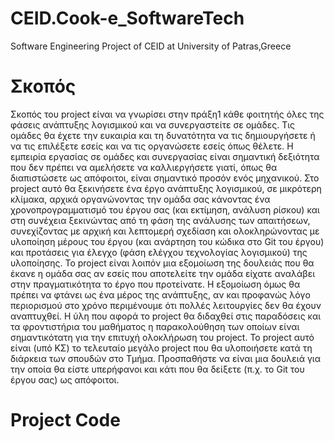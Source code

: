 # CEID.Cook-e_SoftwareTech
Software Engineering Project of CEID at University of Patras,Greece

# Σκοπός

Σκοπός του project είναι να γνωρίσει στην πράξη1
κάθε φοιτητής όλες της φάσεις ανάπτυξης λογισμικού
και να συνεργαστείτε σε ομάδες. Τις ομάδες θα έχετε την ευκαιρία και τη δυνατότητα να τις 
δημιουργήσετε ή να τις επιλέξετε εσείς και να τις οργανώσετε εσείς όπως θέλετε. Η εμπειρία εργασίας 
σε ομάδες και συνεργασίας είναι σημαντική δεξιότητα που δεν πρέπει να αμελήσετε να καλλιεργήσετε 
γιατί, όπως θα διαπιστώσετε ως απόφοιτοι, είναι σημαντικό προσόν ενός μηχανικού.
Στο project αυτό θα ξεκινήσετε ένα έργο ανάπτυξης λογισμικού, σε μικρότερη κλίμακα, αρχικά 
οργανώνοντας την ομάδα σας κάνοντας ένα χρονοπρογραμματισμό του έργου σας (και εκτίμηση, 
ανάλυση ρίσκου) και στη συνέχεια ξεκινώντας από τη φάση της ανάλυσης των απαιτήσεων, συνεχίζοντας 
με αρχική και λεπτομερή σχεδίαση και ολοκληρώνοντας με υλοποίηση μέρους του έργου (και ανάρτηση 
του κώδικα στο Git του έργου) και προτάσεις για έλεγχο (φάση ελέγχου τεχνολογίας λογισμικού) της 
υλοποίησης.
Το project είναι λοιπόν μια εξομοίωση της δουλειάς που θα έκανε η ομάδα σας αν εσείς που αποτελείτε 
την ομάδα είχατε αναλάβει στην πραγματικότητα το έργο που προτείνατε. Η εξομοίωση όμως θα πρέπει 
να φτάνει ως ένα μέρος της ανάπτυξης, αν και προφανώς λόγο περιορισμού στο χρόνο περιμένουμε ότι 
πολλές λειτουργίες δεν θα έχουν αναπτυχθεί.
Η ύλη που αφορά το project θα διδαχθεί στις παραδόσεις και τα φροντιστήρια του μαθήματος η
παρακολούθηση των οποίων είναι σημαντικότατη για την επιτυχή ολοκλήρωση του project.
Το project αυτό είναι (υπό ΚΣ) το τελευταίο μεγάλο project που θα υλοποιήσετε κατά τη διάρκεια των 
σπουδών στο Τμήμα. Προσπαθήστε να είναι μια δουλειά για την οποία θα είστε υπερήφανοι και κάτι 
που θα δείξετε (π.χ. το Git του έργου σας) ως απόφοιτοι.

# Project Code
